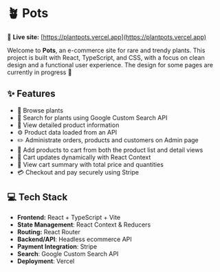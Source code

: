# 🪴 Pots 

🌿 **Live site:** [https://plantpots.vercel.app](https://plantpots.vercel.app)

Welcome to **Pots**, an e-commerce site for rare and trendy plants. This project is built with React, TypeScript, and CSS, with a focus on clean design and a functional user experience. The design for some pages are currently in progress 🎨

## ✨ Features

- 🛒 Browse plants
- 🔎 Search for plants using Google Custom Search API  
- 🧾 View detailed product information  
- ⚙️ Product data loaded from an API  
- ✏️ Administrate orders, products and customers on Admin page
- 🛒 Add products to cart from both the product list and detail views  
- 🔄 Cart updates dynamically with React Context  
- 🧾 View cart summary with total price and quantities  
- 💳 Checkout and pay securely using Stripe 


## 💻 Tech Stack

- **Frontend:** React + TypeScript + Vite 
- **State Management**: React Context & Reducers
- **Routing:** React Router  
- **Backend/API**: Headless ecommerce API  
- **Payment Integration**: Stripe  
- **Search**: Google Custom Search API  
- **Deployment**: Vercel 